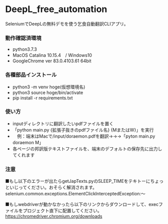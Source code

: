 # DeepL_free_automation
SeleniumでDeepLの無料デモを使う乞食自動翻訳CLIアプリ。

### 動作確認済環境
- python3.7.3
- MacOS Catalina 10.15.4　/ Windows10
- GoogleChrome ver 83.0.4103.61 64bit

### 各種部品インストール
- python3 -m venv hoge(仮想環境名)
- python3 source hoge/bin/activate
- pip install -r requirements.txt

### 使い方
- inputディレクトリに翻訳したいpdfファイルを置く
- 「python main.py {拡張子抜きのpdfファイル名} {MまたはW}」を実行
- 　例：端末はMacで/input/doraemon.pdfを翻訳→→→「pyton main.py doraemon M」
- 各ページの邦訳版テキストファイルを、端末のデフォルトの保存先に出力してくれます

### 注意
■もし以下のエラーが出たらgetJapTexts.pyのSLEEP_TIMEをテキトーにちょっといじってください。おそらく解消されます。
selenium.common.exceptions.ElementClickInterceptedException:〜

■もしwebdriverが動かなかったら以下のリンクからダウンロードして、execファイルをプロジェクト直下に配置してください。
https://chromedriver.chromium.org/downloads
